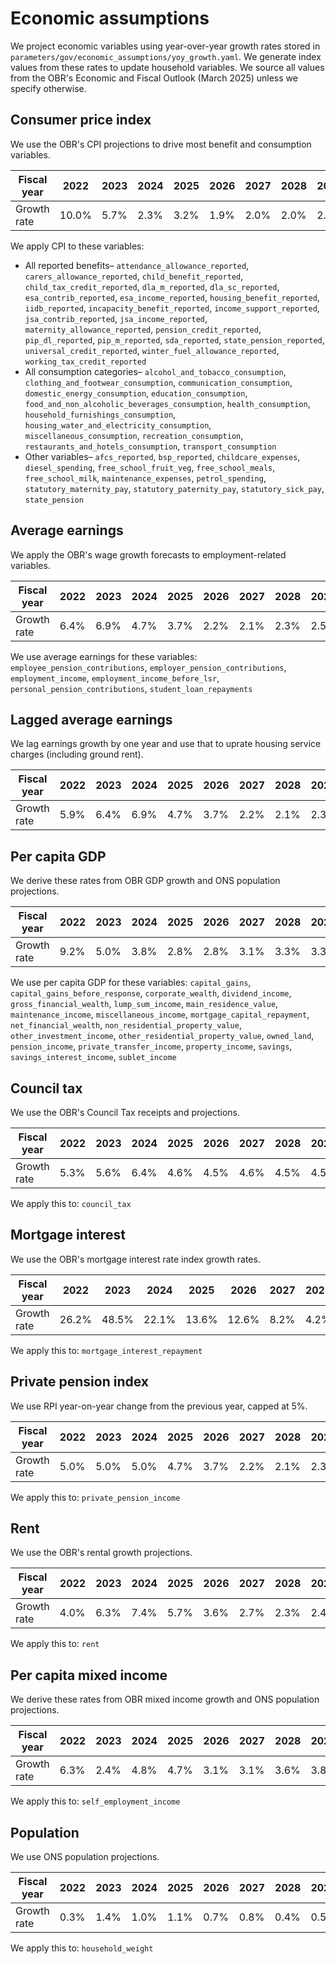 # Economic assumptions

We project economic variables using year-over-year growth rates stored in `parameters/gov/economic_assumptions/yoy_growth.yaml`. We generate index values from these rates to update household variables. We source all values from the OBR's Economic and Fiscal Outlook (March 2025) unless we specify otherwise.

## Consumer price index

We use the OBR's CPI projections to drive most benefit and consumption variables.

| Fiscal year | 2022 | 2023 | 2024 | 2025 | 2026 | 2027 | 2028 | 2029 |
|-------------|------|------|------|------|------|------|------|------|
| Growth rate | 10.0% | 5.7% | 2.3% | 3.2% | 1.9% | 2.0% | 2.0% | 2.0% |

We apply CPI to these variables:
- All reported benefits– `attendance_allowance_reported`, `carers_allowance_reported`, `child_benefit_reported`, `child_tax_credit_reported`, `dla_m_reported`, `dla_sc_reported`, `esa_contrib_reported`, `esa_income_reported`, `housing_benefit_reported`, `iidb_reported`, `incapacity_benefit_reported`, `income_support_reported`, `jsa_contrib_reported`, `jsa_income_reported`, `maternity_allowance_reported`, `pension_credit_reported`, `pip_dl_reported`, `pip_m_reported`, `sda_reported`, `state_pension_reported`, `universal_credit_reported`, `winter_fuel_allowance_reported`, `working_tax_credit_reported`
- All consumption categories– `alcohol_and_tobacco_consumption`, `clothing_and_footwear_consumption`, `communication_consumption`, `domestic_energy_consumption`, `education_consumption`, `food_and_non_alcoholic_beverages_consumption`, `health_consumption`, `household_furnishings_consumption`, `housing_water_and_electricity_consumption`, `miscellaneous_consumption`, `recreation_consumption`, `restaurants_and_hotels_consumption`, `transport_consumption`
- Other variables– `afcs_reported`, `bsp_reported`, `childcare_expenses`, `diesel_spending`, `free_school_fruit_veg`, `free_school_meals`, `free_school_milk`, `maintenance_expenses`, `petrol_spending`, `statutory_maternity_pay`, `statutory_paternity_pay`, `statutory_sick_pay`, `state_pension`

## Average earnings

We apply the OBR's wage growth forecasts to employment-related variables.

| Fiscal year | 2022 | 2023 | 2024 | 2025 | 2026 | 2027 | 2028 | 2029 |
|-------------|------|------|------|------|------|------|------|------|
| Growth rate | 6.4% | 6.9% | 4.7% | 3.7% | 2.2% | 2.1% | 2.3% | 2.5% |

We use average earnings for these variables: `employee_pension_contributions`, `employer_pension_contributions`, `employment_income`, `employment_income_before_lsr`, `personal_pension_contributions`, `student_loan_repayments`

## Lagged average earnings

We lag earnings growth by one year and use that to uprate housing service charges (including ground rent).

| Fiscal year | 2022 | 2023 | 2024 | 2025 | 2026 | 2027 | 2028 | 2029 |
|-------------|------|------|------|------|------|------|------|------|
| Growth rate | 5.9% | 6.4% | 6.9% | 4.7% | 3.7% | 2.2% | 2.1% | 2.3% |

## Per capita GDP

We derive these rates from OBR GDP growth and ONS population projections.

| Fiscal year | 2022 | 2023 | 2024 | 2025 | 2026 | 2027 | 2028 | 2029 |
|-------------|------|------|------|------|------|------|------|------|
| Growth rate | 9.2% | 5.0% | 3.8% | 2.8% | 2.8% | 3.1% | 3.3% | 3.3% |

We use per capita GDP for these variables: `capital_gains`, `capital_gains_before_response`, `corporate_wealth`, `dividend_income`, `gross_financial_wealth`, `lump_sum_income`, `main_residence_value`, `maintenance_income`, `miscellaneous_income`, `mortgage_capital_repayment`, `net_financial_wealth`, `non_residential_property_value`, `other_investment_income`, `other_residential_property_value`, `owned_land`, `pension_income`, `private_transfer_income`, `property_income`, `savings`, `savings_interest_income`, `sublet_income`

## Council tax

We use the OBR's Council Tax receipts and projections.

| Fiscal year | 2022 | 2023 | 2024 | 2025 | 2026 | 2027 | 2028 | 2029 |
|-------------|------|------|------|------|------|------|------|------|
| Growth rate | 5.3% | 5.6% | 6.4% | 4.6% | 4.5% | 4.6% | 4.5% | 4.5% |

We apply this to: `council_tax`

## Mortgage interest

We use the OBR's mortgage interest rate index growth rates.

| Fiscal year | 2022 | 2023 | 2024 | 2025 | 2026 | 2027 | 2028 | 2029 |
|-------------|------|------|------|------|------|------|------|------|
| Growth rate | 26.2% | 48.5% | 22.1% | 13.6% | 12.6% | 8.2% | 4.2% | 4.7% |

We apply this to: `mortgage_interest_repayment`

## Private pension index

We use RPI year-on-year change from the previous year, capped at 5%.

| Fiscal year | 2022 | 2023 | 2024 | 2025 | 2026 | 2027 | 2028 | 2029 |
|-------------|------|------|------|------|------|------|------|------|
| Growth rate | 5.0% | 5.0% | 5.0% | 4.7% | 3.7% | 2.2% | 2.1% | 2.3% |

We apply this to: `private_pension_income`

## Rent

We use the OBR's rental growth projections.

| Fiscal year | 2022 | 2023 | 2024 | 2025 | 2026 | 2027 | 2028 | 2029 |
|-------------|------|------|------|------|------|------|------|------|
| Growth rate | 4.0% | 6.3% | 7.4% | 5.7% | 3.6% | 2.7% | 2.3% | 2.4% |

We apply this to: `rent`

## Per capita mixed income

We derive these rates from OBR mixed income growth and ONS population projections.

| Fiscal year | 2022 | 2023 | 2024 | 2025 | 2026 | 2027 | 2028 | 2029 |
|-------------|------|------|------|------|------|------|------|------|
| Growth rate | 6.3% | 2.4% | 4.8% | 4.7% | 3.1% | 3.1% | 3.6% | 3.8% |

We apply this to: `self_employment_income`

## Population

We use ONS population projections.

| Fiscal year | 2022 | 2023 | 2024 | 2025 | 2026 | 2027 | 2028 | 2029 |
|-------------|------|------|------|------|------|------|------|------|
| Growth rate | 0.3% | 1.4% | 1.0% | 1.1% | 0.7% | 0.8% | 0.4% | 0.5% |

We apply this to: `household_weight`